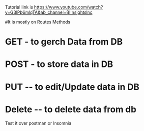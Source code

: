 Tutorial link is https://www.youtube.com/watch?v=G3lPb6mlqTA&ab_channel=BIInsightsInc

#It is mostly on Routes Methods

# GET - to gerch Data from DB
# POST - to store data in DB
# PUT -- to edit/Update data in DB
# Delete -- to delete data from db

Test it over postman or Insomnia 

